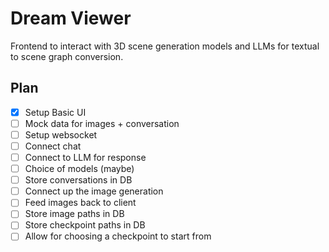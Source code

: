 # Dream Viewer

Frontend to interact with 3D scene generation models and LLMs for textual to scene graph conversion.

## Plan

- [x] Setup Basic UI
- [ ] Mock data for images + conversation
- [ ] Setup websocket
- [ ] Connect chat
- [ ] Connect to LLM for response
- [ ] Choice of models (maybe)
- [ ] Store conversations in DB
- [ ] Connect up the image generation
- [ ] Feed images back to client
- [ ] Store image paths in DB
- [ ] Store checkpoint paths in DB
- [ ] Allow for choosing a checkpoint to start from
